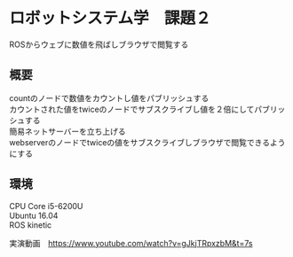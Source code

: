 # ロボットシステム学　課題２  
ROSからウェブに数値を飛ばしブラウザで閲覧する  
## 概要  
countのノードで数値をカウントし値をパブリッシュする  
カウントされた値をtwiceのノードでサブスクライブし値を２倍にしてパブリッシュする  
簡易ネットサーバーを立ち上げる  
webserverのノードでtwiceの値をサブスクライブしブラウザで閲覧できるようにする  
## 環境  
CPU Core i5-6200U  
Ubuntu 16.04  
ROS kinetic  
  
実演動画　https://www.youtube.com/watch?v=gJkjTRpxzbM&t=7s
